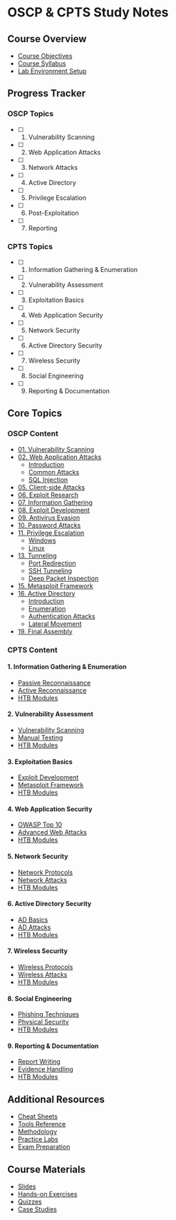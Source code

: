 # OSCP & CPTS Study Notes

## Course Overview
- [Course Objectives](course_overview/objectives.md)
- [Course Syllabus](course_overview/syllabus.md)
- [Lab Environment Setup](course_overview/lab_setup.md)

## Progress Tracker
### OSCP Topics
- [ ] 01. Vulnerability Scanning
- [ ] 02. Web Application Attacks
- [ ] 03. Network Attacks
- [ ] 04. Active Directory
- [ ] 05. Privilege Escalation
- [ ] 06. Post-Exploitation
- [ ] 07. Reporting

### CPTS Topics
- [ ] 01. Information Gathering & Enumeration
- [ ] 02. Vulnerability Assessment
- [ ] 03. Exploitation Basics
- [ ] 04. Web Application Security
- [ ] 05. Network Security
- [ ] 06. Active Directory Security
- [ ] 07. Wireless Security
- [ ] 08. Social Engineering
- [ ] 09. Reporting & Documentation

## Core Topics
### OSCP Content
- [01. Vulnerability Scanning](vulnerability_scanning.md)
- [02. Web Application Attacks](web_application_attacks/)
  - [Introduction](web_application_attacks/introduction.md)
  - [Common Attacks](web_application_attacks/common_attacks.md)
  - [SQL Injection](web_application_attacks/sql_injection.md)
- [05. Client-side Attacks](client_side_attacks.md)
- [06. Exploit Research](exploit_research.md)
- [07. Information Gathering](information_gathering.md)
- [08. Exploit Development](exploit_development.md)
- [09. Antivirus Evasion](antivirus_evasion.md)
- [10. Password Attacks](password_attacks.md)
- [11. Privilege Escalation](privilege_escalation/)
  - [Windows](privilege_escalation/windows.md)
  - [Linux](privilege_escalation/linux.md)
- [13. Tunneling](tunneling/)
  - [Port Redirection](tunneling/port_redirection.md)
  - [SSH Tunneling](tunneling/ssh_tunneling.md)
  - [Deep Packet Inspection](tunneling/dpi.md)
- [15. Metasploit Framework](metasploit.md)
- [16. Active Directory](active_directory/)
  - [Introduction](active_directory/introduction.md)
  - [Enumeration](active_directory/enumeration.md)
  - [Authentication Attacks](active_directory/authentication.md)
  - [Lateral Movement](active_directory/lateral_movement.md)
- [19. Final Assembly](final_assembly.md)

### CPTS Content
#### 1. Information Gathering & Enumeration
- [Passive Reconnaissance](cpts/info_gathering/passive.md)
- [Active Reconnaissance](cpts/info_gathering/active.md)
- [HTB Modules](cpts/info_gathering/htb_modules.md)

#### 2. Vulnerability Assessment
- [Vulnerability Scanning](cpts/vulnerability/scanning.md)
- [Manual Testing](cpts/vulnerability/manual.md)
- [HTB Modules](cpts/vulnerability/htb_modules.md)

#### 3. Exploitation Basics
- [Exploit Development](cpts/exploitation/development.md)
- [Metasploit Framework](cpts/exploitation/metasploit.md)
- [HTB Modules](cpts/exploitation/htb_modules.md)

#### 4. Web Application Security
- [OWASP Top 10](cpts/web/owasp_top10.md)
- [Advanced Web Attacks](cpts/web/advanced.md)
- [HTB Modules](cpts/web/htb_modules.md)

#### 5. Network Security
- [Network Protocols](cpts/network/protocols.md)
- [Network Attacks](cpts/network/attacks.md)
- [HTB Modules](cpts/network/htb_modules.md)

#### 6. Active Directory Security
- [AD Basics](cpts/ad/basics.md)
- [AD Attacks](cpts/ad/attacks.md)
- [HTB Modules](cpts/ad/htb_modules.md)

#### 7. Wireless Security
- [Wireless Protocols](cpts/wireless/protocols.md)
- [Wireless Attacks](cpts/wireless/attacks.md)
- [HTB Modules](cpts/wireless/htb_modules.md)

#### 8. Social Engineering
- [Phishing Techniques](cpts/social_engineering/phishing.md)
- [Physical Security](cpts/social_engineering/physical.md)
- [HTB Modules](cpts/social_engineering/htb_modules.md)

#### 9. Reporting & Documentation
- [Report Writing](cpts/reporting/writing.md)
- [Evidence Handling](cpts/reporting/evidence.md)
- [HTB Modules](cpts/reporting/htb_modules.md)

## Additional Resources
- [Cheat Sheets](cheat_sheets/)
- [Tools Reference](tools_reference.md)
- [Methodology](methodology.md)
- [Practice Labs](labs/)
- [Exam Preparation](exam_preparation.md)

## Course Materials
- [Slides](materials/slides/)
- [Hands-on Exercises](materials/exercises/)
- [Quizzes](materials/quizzes/)
- [Case Studies](materials/case_studies/) 